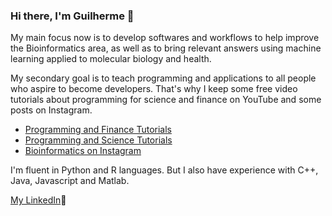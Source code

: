 ### Hi there, I'm Guilherme 👋

My main focus now is to develop softwares and workflows to help improve the Bioinformatics area, as well as to bring relevant answers using machine learning applied to molecular biology and health.

My secondary goal is to teach programming and applications to all people who aspire to become developers. That's why I keep some free video tutorials about programming for science and finance on YouTube and some posts on Instagram.

* [Programming and Finance Tutorials](https://www.youtube.com/channel/UCX9926NagPLxyUcSkqDhE_g)
* [Programming and Science Tutorials](https://www.youtube.com/channel/UCX9926NagPLxyUcSkqDhE_g)
* [Bioinformatics on Instagram](https://www.instagram.com/sclab.sci)

I'm fluent in Python and R languages. But I also have experience with C++, Java, Javascript and Matlab.

[My LinkedIn](https://www.linkedin.com/in/guilherme-taborda-ribas-b327834b/):briefcase:

<!--
**guilhermetabordaribas/guilhermetabordaribas** is a ✨ _special_ ✨ repository because its `README.md` (this file) appears on your GitHub profile.

Here are some ideas to get you started:

- 🔭 I’m currently working on ...
- 🌱 I’m currently learning ...
- 👯 I’m looking to collaborate on ...
- 🤔 I’m looking for help with ...
- 💬 Ask me about ...
- 📫 How to reach me: ...
- 😄 Pronouns: ...
- ⚡ Fun fact: ...
-->
